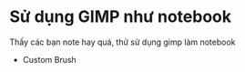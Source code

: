 # Sử dụng GIMP như notebook

Thấy các bạn note hay quá, thử sử dụng gimp làm notebook 

- Custom Brush
